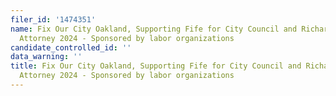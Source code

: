 ```yaml
---
filer_id: '1474351'
name: Fix Our City Oakland, Supporting Fife for City Council and Richardson for City
  Attorney 2024 - Sponsored by labor organizations
candidate_controlled_id: ''
data_warning: ''
title: Fix Our City Oakland, Supporting Fife for City Council and Richardson for City
  Attorney 2024 - Sponsored by labor organizations
---
```

